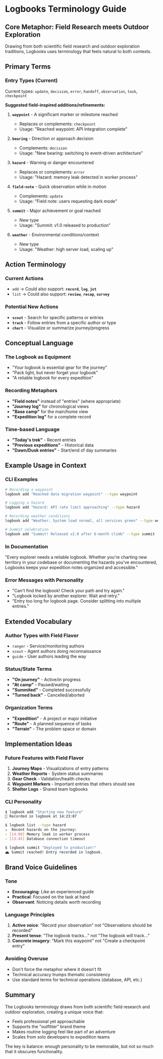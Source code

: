 # Logbooks Terminology Guide

## Core Metaphor: Field Research meets Outdoor Exploration

Drawing from both scientific field research and outdoor exploration traditions, Logbooks uses terminology that feels natural to both contexts.

## Primary Terms

### Entry Types (Current)
Current types: `update`, `decision`, `error`, `handoff`, `observation`, `task`, `checkpoint`

**Suggested field-inspired additions/refinements:**

1. **`waypoint`** - A significant marker or milestone reached
   - Replaces or complements: `checkpoint`
   - Usage: "Reached waypoint: API integration complete"

2. **`bearing`** - Direction or approach decision
   - Complements: `decision`
   - Usage: "New bearing: switching to event-driven architecture"

3. **`hazard`** - Warning or danger encountered
   - Replaces or complements: `error`
   - Usage: "Hazard: memory leak detected in worker process"

4. **`field-note`** - Quick observation while in motion
   - Complements: `update`
   - Usage: "Field note: users requesting dark mode"

5. **`summit`** - Major achievement or goal reached
   - New type
   - Usage: "Summit: v1.0 released to production"

6. **`weather`** - Environmental conditions/context
   - New type
   - Usage: "Weather: high server load, scaling up"

## Action Terminology

### Current Actions
- `add` → Could also support: **`record`**, **`log`**, **`jot`**
- `list` → Could also support: **`review`**, **`recap`**, **`survey`**

### Potential New Actions
- **`scout`** - Search for specific patterns or entries
- **`track`** - Follow entries from a specific author or type
- **`chart`** - Visualize or summarize journey/progress

## Conceptual Language

### The Logbook as Equipment
- "Your logbook is essential gear for the journey"
- "Pack light, but never forget your logbook"
- "A reliable logbook for every expedition"

### Recording Metaphors
- **"Field notes"** instead of "entries" (where appropriate)
- **"Journey log"** for chronological views
- **"Base camp"** for the main/home view
- **"Expedition log"** for a complete record

### Time-based Language
- **"Today's trek"** - Recent entries
- **"Previous expeditions"** - Historical data
- **"Dawn/Dusk entries"** - Start/end of day summaries

## Example Usage in Context

### CLI Examples
```bash
# Recording a waypoint
logbook add "Reached data migration waypoint" --type waypoint

# Logging a hazard
logbook add "Hazard: API rate limit approaching" --type hazard

# Recording weather conditions
logbook add "Weather: System load normal, all services green" --type weather

# Summit celebration
logbook add "Summit! Released v2.0 after 6-month climb" --type summit
```

### In Documentation
"Every explorer needs a reliable logbook. Whether you're charting new territory in your codebase or documenting the hazards you've encountered, Logbooks keeps your expedition notes organized and accessible."

### Error Messages with Personality
- "Can't find the logbook! Check your path and try again."
- "Logbook locked by another explorer. Wait and retry."
- "Entry too long for logbook page. Consider splitting into multiple entries."

## Extended Vocabulary

### Author Types with Field Flavor
- `ranger` - Service/monitoring authors
- `scout` - Agent authors doing reconnaissance
- `guide` - User authors leading the way

### Status/State Terms
- **"On journey"** - Active/in progress
- **"At camp"** - Paused/waiting
- **"Summited"** - Completed successfully
- **"Turned back"** - Cancelled/aborted

### Organization Terms
- **"Expedition"** - A project or major initiative
- **"Route"** - A planned sequence of tasks
- **"Terrain"** - The problem space or domain

## Implementation Ideas

### Future Features with Field Flavor
1. **Journey Maps** - Visualizations of entry patterns
2. **Weather Reports** - System status summaries
3. **Gear Check** - Validation/health checks
4. **Waypoint Markers** - Important entries that others should see
5. **Shelter Logs** - Shared team logbooks

### CLI Personality
```bash
$ logbook add "Starting new feature"
📝 Recorded in logbook at 14:23:07

$ logbook list --type hazard
⚠️  Recent hazards on the journey:
- [14:00] Memory leak in worker process
- [13:45] Database connection timeout

$ logbook summit "Deployed to production!"
🏔️ Summit reached! Entry recorded in logbook.
```

## Brand Voice Guidelines

### Tone
- **Encouraging**: Like an experienced guide
- **Practical**: Focused on the task at hand
- **Observant**: Noticing details worth recording

### Language Principles
1. **Active voice**: "Record your observation" not "Observations should be recorded"
2. **Present tense**: "The logbook tracks..." not "The logbook will track..."
3. **Concrete imagery**: "Mark this waypoint" not "Create a checkpoint entry"

### Avoiding Overuse
- Don't force the metaphor where it doesn't fit
- Technical accuracy trumps thematic consistency
- Use standard terms for technical operations (database, API, etc.)

## Summary

The Logbooks terminology draws from both scientific field research and outdoor exploration, creating a unique voice that:
- Feels professional yet approachable
- Supports the "outfitter" brand theme
- Makes routine logging feel like part of an adventure
- Scales from solo developers to expedition teams

The key is balance: enough personality to be memorable, but not so much that it obscures functionality.